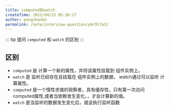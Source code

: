 ```yaml
---
title: computed和watch
createTime: 2022/04/23 05:36:27
author: pengzhanbo
permalink: /note/interview-question/y6r9lfa3/
---
```


::: tip 提问
`computed` 和 `watch` 的区别
:::

## 区别

- `computed` 是 计算一个新的属性，并将该属性挂载到 组件实例上。
- `watch` 是 监听已经存在且挂载在 组件实例上的数据， watch通过可以监听 计算属性。
- `computed` 是一个惰性求值的观察者，具有缓存性，只有第一次访问 computed属性,或者当依赖发生变化，，才会计算新的值。
- `watch` 是当监听的数据发生变化后，就会执行监听函数
